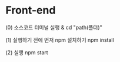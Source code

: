 # Front-end

(0) 소스코드 터미널 실행 & cd "path(폴더)" 

(1) 실행하기 전에 먼저 npm 설치하기
npm install

(2) 실행
npm start


